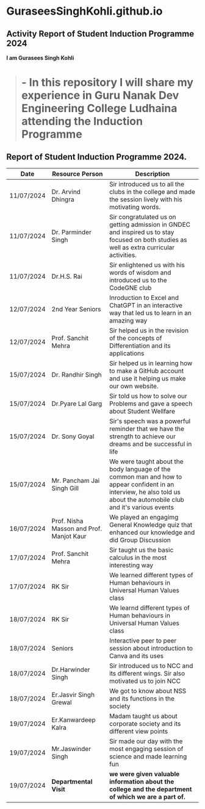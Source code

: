 # GuraseesSinghKohli.github.io
## Activity Report of Student Induction Programme 2024

**I am Gurasees Singh Kohli** 
> # - **In this repository I will share my experience in Guru Nanak Dev Engineering College Ludhaina attending the Induction Programme**
## Report of Student Induction Programme 2024. 

| Date | Resource Person | Description |
| ---- | --------------- | ----------- |
| 11/07/2024 | Dr. Arvind Dhingra | Sir introduced us to all the clubs in the college and made the session lively with his motivating words. |
| 11/07/2024 | Dr. Parminder Singh | Sir congratulated us on getting admission in GNDEC and inspired us to stay focused on both studies as well as extra curricular activities. |
| 11/07/2024 | Dr.H.S. Rai | Sir enlightened us with his words of wisdom and introduced us to the CodeGNE club |
| 12/07/2024 | 2nd Year Seniors | Inroduction to Excel and ChatGPT in an interactive way that led us to learn in an amazing way |
| 12/07/2024 | Prof. Sanchit Mehra| Sir helped us in the revision of the concepts of Differentiation and its applications |
| 15/07/2024 | Dr. Randhir Singh | Sir helped us in learning how to make a GitHub account and use it helping us make our own website. |
| 15/07/2024 | Dr.Pyare Lal Garg | Sir told us how to solve our Problems and gave a speech about Student Wellfare |
| 15/07/2024 | Dr. Sony Goyal | Sir's speech was a powerful reminder that we have the strength to achieve our dreams and be successful in life |
| 15/07/2024 | Mr. Pancham Jai Singh Gill | We were taught about the body language of the common man and how to appear confident in an interview, he also told us about the automobile club and it's various events |
|  16/07/2024 | Prof. Nisha Masson and Prof. Manjot Kaur | We played an engagimg General Knowledge quiz that enhanced our knowledge and did Group Discussion |
|17/07/2024 | Prof. Sanchit Mehra | Sir taught us the basic calculus in the most interesting way  |
|17/07/2024 | RK Sir | We learned different types of Human behaviours in Universal Human Values class |
|18/07/2024 | RK Sir | We learnd different types of Human behaviours in  Universal Human Values class |
|18/07/2024| Seniors | Interactive peer to peer session about introduction to Canva and its uses |
|18/07/2024| Dr.Harwinder Singh | Sir introduced us to NCC and its different wings. Sir also motivated us to join NCC |
|18/07/2024| Er.Jasvir Singh Grewal | We got to know about NSS and its functions in the society |
|19/07/2024|Er.Kanwardeep Kalra| Madam taught us about corporate society and its different view points |
|19/07/2024| Mr.Jaswinder Singh | Sir made our day with the most engaging session of science and made learning fun |
|19/07/2024| **Departmental Visit** | **we were given valuable information about the college and the department of which we are a part of.** |